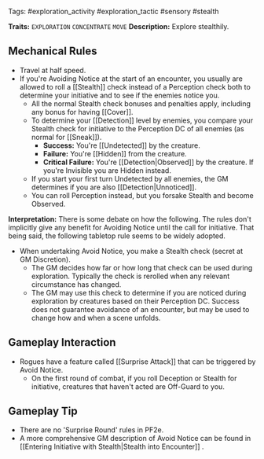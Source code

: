 Tags: #exploration_activity #exploration_tactic #sensory #stealth 

**Traits:**  `EXPLORATION` `CONCENTRATE` `MOVE`
**Description:** Explore stealthily. 

## Mechanical Rules

- Travel at half speed.
-  If you're Avoiding Notice at the start of an encounter, you usually are allowed to roll a [[Stealth]] check instead of a Perception check both to determine your initiative and to see if the enemies notice you.
	- All the normal Stealth check bonuses and penalties apply, including any bonus for having [[Cover]].
	- To determine your [[Detection]] level by enemies, you compare your Stealth check for initiative to the Perception DC of all enemies (as normal for [[Sneak]]).
		- **Success:** You're [[Undetected]] by the creature.  
		- **Failure:** You're [[Hidden]] from the creature.
		- **Critical Failure:** You're [[Detection|Observed]] by the creature. If you're Invisible you are Hidden instead.
	- If you start your first turn Undetected by all enemies, the GM determines if you are also [[Detection|Unnoticed]].
	- You can roll Perception instead, but you forsake Stealth and become Observed.

**Interpretation:** There is some debate on how the following. The rules don't implicitly give any benefit for Avoiding Notice until the call for initiative. That being said, the following tabletop rule seems to be widely adopted.
  - When undertaking Avoid Notice, you make a Stealth check (secret at GM Discretion).
	- The GM decides how far or how long that check can be used during exploration. Typically the check is rerolled when any relevant circumstance has changed.
	- The GM may use this check to determine if you are noticed during exploration by creatures based on their Perception DC. Success does not guarantee avoidance of an encounter, but may be used to change how and when a scene unfolds.

## Gameplay Interaction

- Rogues have a feature called [[Surprise Attack]] that can be triggered by Avoid Notice.
	- On the first round of combat, if you roll Deception or Stealth for initiative, creatures that haven't acted are Off-Guard to you.

## Gameplay Tip

- There are no 'Surprise Round' rules in PF2e.
- A more comprehensive GM description of Avoid Notice can be found in [[Entering Initiative with Stealth|Stealth into Encounter]] .